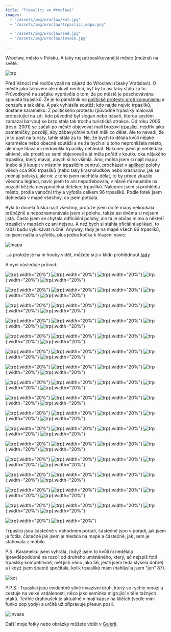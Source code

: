 ```yaml
---
title: "Trpaslíci ve Wrocławi"
images:
  - "/assets/img/wroclaw/kot.jpg"
  - "/assets/img/wroclaw/trpaslici_mapa.png"

  - "/assets/img/wroclaw/zed.jpg"
  - "/assets/img/wroclaw/invaze.jpg"
 
---
```


Wrocław, město v Polsku. A taky nejzatrpaslíkovanější město (možná) na světě. 

![trp](/assets/img/wroclaw/zed.jpg)

Před Vánoci mě rodiče vzali na zájezd do Wrocławi (česky Vratislavi). O městě jako takovém ale mluvit nechci, byť by to asi taky stálo za to. Průvodkyně na začáku vyprávěla o tom, že po městě je poschovávána spousta trpaslíků. Že je to památník na [politické protesty proti komunismu](https://cs.wikipedia.org/wiki/Oran%C5%BEov%C3%A1_alternativa) a cenzuře a tak dále. A pak vyhlásila soutěž: kdo najde nejvíc trpaslíků, dostane karamelku. 
Z politického protestu (původně trpaslíky malovali protestující na zdi, kde původně byl slogan nebo báseň, kterou systém zamazal barvou) se brzo stala tak trochu turistická atrakce. Od roku 2005 (resp. 2001) se začali po městě objevovat malí brozoví [trpaslíci](https://en.wikipedia.org/wiki/Wroc%C5%82aw_Dwarfs), nejdřív jako památníčky, později, aby zábavychtiví turisti měli co dělat. Ale to nevadí, že je to past na turisty, tahle stála za to. 
Ne, že bych to dělala kvůli nějaké karamelce nebo obecně soutěži a ne že bych si u toho neprohlížela město, ale moje hlava mi nedovolila trpaslíky nehledat. Nakonec jsem je nehledala aktivně, ale prostě se sami objevovali a já měla pořád v koutku oka nějakého trpaslíka, který mával, abych si ho všimla. 
Ano, mohla jsem si najít mapu (nebo si ji koupit v místním trpasličím centru), procházet v [aplikaci](https://cubesoft.pl/project/go-wroclaw-dwarfs/) polohy všech cca 900 trpaslíků (nebo taky krasnoludków nebo krasnalow, jak se jmenují polsky), ale nic z toho jsem nechtěla dělat, to by přece zkazilo všechnu legraci, navíc jsem to ani nepotřebovala, v hlavě mi neustále na pozadí běžela nevypnutelná detekce trpaslíků. 
Nakonec jsem si prohlédla město, prošla vánoční trhy a vyfotila celkem 96 trpaslíků. Podle fotek jsem dohledala v mapě všechny, co jsem potkala. 

Byla to docela fuška najít všechny, protože jsem do té mapy nekoukala průběžně a nepoznamenávala jsem si polohu, takže asi dvěma si nejsem jistá. Často jsem se chytala odficiální polohy, ale ta je občas mimo a někteří trpaslíci v mapách cz ani nejsou. A než bych si stáhla oficiální aplikaci, to radši budu vyklikávat ručně. 
Anyway, tady je na mapě všech 96 trpaslíků, co jsem našla a vyfotila, plus jedna kočka k hlazení navíc: 

![mapa](/assets/img/wroclaw/trpaslici_mapa.png)

...a protože je na ní houby vidět, můžete si ji v klidu prohlédnout [tady](https://mapy.cz/s/hazozanusu)

A nyní následuje průvod: 

![trp](/assets/img/wroclaw/01.jpg){:width="20%"}
![trp](/assets/img/wroclaw/02.jpg){:width="20%"}
![trp](/assets/img/wroclaw/03.jpg){:width="20%"}
![trp](/assets/img/wroclaw/04.jpg){:width="20%"}
![trp](/assets/img/wroclaw/05.jpg){:width="20%"}

![trp](/assets/img/wroclaw/08-09.jpg){:width="20%"}
![trp](/assets/img/wroclaw/10.jpg){:width="20%"}
![trp](/assets/img/wroclaw/11.jpg){:width="20%"}
![trp](/assets/img/wroclaw/12-13.jpg){:width="20%"}
![trp](/assets/img/wroclaw/14-15.jpg){:width="20%"}

![trp](/assets/img/wroclaw/16.jpg){:width="20%"}
![trp](/assets/img/wroclaw/17.jpg){:width="20%"}
![trp](/assets/img/wroclaw/18.jpg){:width="20%"}
![trp](/assets/img/wroclaw/19.jpg){:width="20%"}
![trp](/assets/img/wroclaw/20.jpg){:width="20%"}

![trp](/assets/img/wroclaw/21.jpg){:width="20%"}
![trp](/assets/img/wroclaw/22.jpg){:width="20%"}
![trp](/assets/img/wroclaw/23.jpg){:width="20%"}
![trp](/assets/img/wroclaw/24.jpg){:width="20%"}
![trp](/assets/img/wroclaw/25.jpg){:width="20%"}

![trp](/assets/img/wroclaw/26.jpg){:width="20%"}
![trp](/assets/img/wroclaw/27.jpg){:width="20%"}
![trp](/assets/img/wroclaw/28.jpg){:width="20%"}
![trp](/assets/img/wroclaw/29.jpg){:width="20%"}
![trp](/assets/img/wroclaw/30.jpg){:width="20%"}

![trp](/assets/img/wroclaw/31.jpg){:width="20%"}
![trp](/assets/img/wroclaw/32.jpg){:width="20%"}
![trp](/assets/img/wroclaw/33.jpg){:width="20%"}
![trp](/assets/img/wroclaw/34.jpg){:width="20%"}
![trp](/assets/img/wroclaw/35.jpg){:width="20%"}

![trp](/assets/img/wroclaw/36.jpg){:width="20%"}
![trp](/assets/img/wroclaw/37-38-39.jpg){:width="20%"}
![trp](/assets/img/wroclaw/40.jpg){:width="20%"}
![trp](/assets/img/wroclaw/41.jpg){:width="20%"}
![trp](/assets/img/wroclaw/42-43.jpg){:width="20%"}

![trp](/assets/img/wroclaw/44.jpg){:width="20%"}
![trp](/assets/img/wroclaw/45.jpg){:width="20%"}
![trp](/assets/img/wroclaw/46.jpg){:width="20%"}
![trp](/assets/img/wroclaw/47.jpg){:width="20%"}
![trp](/assets/img/wroclaw/48.jpg){:width="20%"}

![trp](/assets/img/wroclaw/49-50.jpg){:width="20%"}
![trp](/assets/img/wroclaw/51.jpg){:width="20%"}
![trp](/assets/img/wroclaw/52.jpg){:width="20%"}
![trp](/assets/img/wroclaw/53.jpg){:width="20%"}
![trp](/assets/img/wroclaw/54-55.jpg){:width="20%"}

![trp](/assets/img/wroclaw/56.jpg){:width="20%"}
![trp](/assets/img/wroclaw/57.jpg){:width="20%"}
![trp](/assets/img/wroclaw/58.jpg){:width="20%"}
![trp](/assets/img/wroclaw/59.jpg){:width="20%"}
![trp](/assets/img/wroclaw/60.jpg){:width="20%"}

![trp](/assets/img/wroclaw/61.jpg){:width="20%"}
![trp](/assets/img/wroclaw/62.jpg){:width="20%"}
![trp](/assets/img/wroclaw/63-64.jpg){:width="20%"}
![trp](/assets/img/wroclaw/65-66.jpg){:width="20%"}
![trp](/assets/img/wroclaw/67.jpg){:width="20%"}

![trp](/assets/img/wroclaw/68.jpg){:width="20%"}
![trp](/assets/img/wroclaw/69.jpg){:width="20%"}
![trp](/assets/img/wroclaw/70.jpg){:width="20%"}
![trp](/assets/img/wroclaw/71.jpg){:width="20%"}
![trp](/assets/img/wroclaw/72.jpg){:width="20%"}

![trp](/assets/img/wroclaw/73.jpg){:width="20%"}
![trp](/assets/img/wroclaw/74.jpg){:width="20%"}
![trp](/assets/img/wroclaw/75.jpg){:width="20%"}
![trp](/assets/img/wroclaw/76-77-78.jpg){:width="20%"}
![trp](/assets/img/wroclaw/79.jpg){:width="20%"}

![trp](/assets/img/wroclaw/80.jpg){:width="20%"}
![trp](/assets/img/wroclaw/81.jpg){:width="20%"}
![trp](/assets/img/wroclaw/82.jpg){:width="20%"}
![trp](/assets/img/wroclaw/83.jpg){:width="20%"}
![trp](/assets/img/wroclaw/84.jpg){:width="20%"}

![trp](/assets/img/wroclaw/85.jpg){:width="20%"}
![trp](/assets/img/wroclaw/86.jpg){:width="20%"}
![trp](/assets/img/wroclaw/87.jpg){:width="20%"}
![trp](/assets/img/wroclaw/88.jpg){:width="20%"}
![trp](/assets/img/wroclaw/89.jpg){:width="20%"}

![trp](/assets/img/wroclaw/90.jpg){:width="20%"}
![trp](/assets/img/wroclaw/91.jpg){:width="20%"}
![trp](/assets/img/wroclaw/92.jpg){:width="20%"}
![trp](/assets/img/wroclaw/93.jpg){:width="20%"}
![trp](/assets/img/wroclaw/94.jpg){:width="20%"}

![trp](/assets/img/wroclaw/95.jpg){:width="20%"}
![trp](/assets/img/wroclaw/96.jpg){:width="20%"}

Trpaslíci jsou částečně v náhodném pořadí, částečně jsou v pořadí, jak jsem je fotila, čístečně jak jsem je hledala na mapě a částečně, jak jsem je stahovala z mobilu. 

P.S.: Karamelku jsem vyhrála, i když jsem to kvůli ní nedělala (pravděpodobně na rozdíl od druhého umístěného, který, ač nejspíš fotil trpaslíky kompetitivně, měl jich něco jako 56, jestli jsem teda slyšela dobře) a i když jsem špatně spočítala, kolik trpaslíků mám (nahlásila jsem "jen" 87). 

![kot](/assets/img/wroclaw/kot.jpg)

P.P.S.: Trpaslíci jsou evidentně silně invazivní druh, který se rychle množí a cestuje na velké vzdálenosti, něco jako semínka migrující v těle tažných ptáků. Tenhle drahoušek je aktuálně v mojí kapse na klíčích (vedle mini funko pop yody) a určitě už připravuje přesun posil. 

![invaze](/assets/img/wroclaw/invaze.jpg)

Další moje fotky nebo obrázky můžete vidět v [Galerii](/galerie/).
